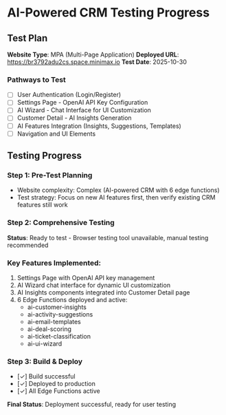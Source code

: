 # AI-Powered CRM Testing Progress

## Test Plan
**Website Type**: MPA (Multi-Page Application)
**Deployed URL**: https://br3792adu2cs.space.minimax.io
**Test Date**: 2025-10-30

### Pathways to Test
- [ ] User Authentication (Login/Register)
- [ ] Settings Page - OpenAI API Key Configuration
- [ ] AI Wizard - Chat Interface for UI Customization
- [ ] Customer Detail - AI Insights Generation
- [ ] AI Features Integration (Insights, Suggestions, Templates)
- [ ] Navigation and UI Elements

## Testing Progress

### Step 1: Pre-Test Planning
- Website complexity: Complex (AI-powered CRM with 6 edge functions)
- Test strategy: Focus on new AI features first, then verify existing CRM features still work

### Step 2: Comprehensive Testing
**Status**: Ready to test - Browser testing tool unavailable, manual testing recommended

### Key Features Implemented:
1. Settings Page with OpenAI API key management
2. AI Wizard chat interface for dynamic UI customization
3. AI Insights components integrated into Customer Detail page
4. 6 Edge Functions deployed and active:
   - ai-customer-insights
   - ai-activity-suggestions
   - ai-email-templates
   - ai-deal-scoring
   - ai-ticket-classification
   - ai-ui-wizard

### Step 3: Build & Deploy
- [✓] Build successful
- [✓] Deployed to production
- [✓] All Edge Functions active

**Final Status**: Deployment successful, ready for user testing
